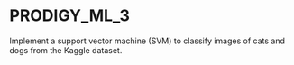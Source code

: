 # PRODIGY_ML_3
Implement a support vector machine (SVM) to classify images of cats and dogs from the Kaggle dataset.
